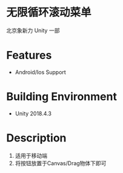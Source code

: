 # 无限循环滚动菜单
北京象新力 Unity 一部 

# Features
* Android/Ios Support

# Building Environment
* Unity 2018.4.3

# Description

1. 适用于移动端
2. 将按钮放置于Canvas/Drag物体下即可


